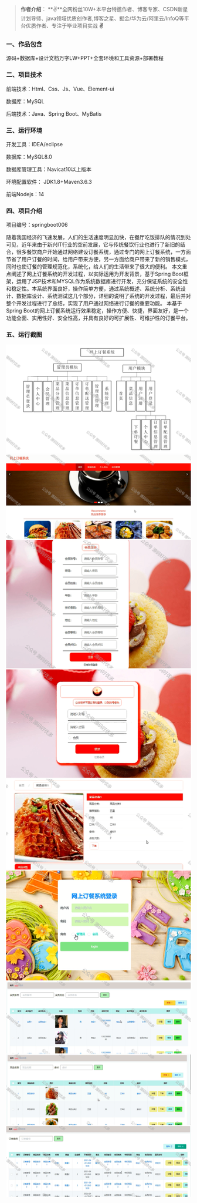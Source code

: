  

> **作者介绍**： **✌**全网粉丝10W+本平台特邀作者、博客专家、CSDN新星计划导师、java领域优质创作者,博客之星、掘金/华为云/阿里云/InfoQ等平台优质作者、专注于毕业项目实战 **✌**

  

### 一、作品包含

源码+数据库+设计文档万字LW+PPT+全套环境和工具资源+部署教程

### 二、项目技术

前端技术：Html、Css、Js、Vue、Element-ui

数据库：MySQL

后端技术：Java、Spring Boot、MyBatis

  

### 三、运行环境

开发工具：IDEA/eclipse

数据库：MySQL8.0

数据库管理工具：Navicat10以上版本

环境配置软件： JDK1.8+Maven3.6.3

前端Nodejs：14

  

### 四、项目介绍

项目编号：springboot006

随着我国经济的飞速发展，人们的生活速度明显加快，在餐厅吃饭排队的情况到处可见，近年来由于新兴IT行业的空前发展，它与传统餐饮行业也进行了新旧的结合，很多餐饮商户开始通过网络建设订餐系统，通过专门的网上订餐系统，一方面节省了用户订餐的时间，给用户带来方便，另一方面给商户带来了新的销售模式，同时也使订餐的管理规范化，系统化，给人们的生活带来了很大的便利。
本文重点阐述了网上订餐系统的开发过程，以实际运用为开发背景，基于Spring Boot框架，运用了JSP技术和MYSQL作为系统数据库进行开发，充分保证系统的安全性和稳定性。本系统界面良好，操作简单方便，通过系统概述、系统分析、系统设计、数据库设计、系统测试这几个部分，详细的说明了系统的开发过程，最后并对整个开发过程进行了总结，实现了用户通过网络进行订餐的重要功能。
本基于Spring Boot的网上订餐系统运行效果稳定，操作方便、快捷，界面友好，是一个功能全面、实用性好、安全性高，并具有良好的可扩展性、可维护性的订餐平台。

### 五、运行截图

![a3ae788c4426f5d22e495370c237bec2.jpeg](./1.png)
![a3ae788c4426f5d22e495370c237bec2.jpeg](./2.png)
![a3ae788c4426f5d22e495370c237bec2.jpeg](./3.png)
![a3ae788c4426f5d22e495370c237bec2.jpeg](./4.png)
![a3ae788c4426f5d22e495370c237bec2.jpeg](./5.png)
![a3ae788c4426f5d22e495370c237bec2.jpeg](./6.png)
![a3ae788c4426f5d22e495370c237bec2.jpeg](./7.png)
![a3ae788c4426f5d22e495370c237bec2.jpeg](./8.png)
![a3ae788c4426f5d22e495370c237bec2.jpeg](./9.png)



  
